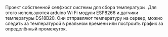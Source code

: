 Проект собственной селфхост системы для сбора температуры. Для этого используются arduino Wi Fi модули ESP8266 и датчики температуры DS18B20. Они отправляют температуру на сервер, можно следить за температурой в реальном времени или построить график за определённый промежуток. 
